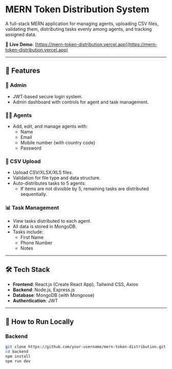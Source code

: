# MERN Token Distribution System

A full-stack MERN application for managing agents, uploading CSV files, validating them, distributing tasks evenly among agents, and tracking assigned data.

🔗 **Live Demo**: [https://mern-token-distribution.vercel.app](https://mern-token-distribution.vercel.app)

---

## 📌 Features

### 🔐 Admin
- JWT-based secure login system.
- Admin dashboard with controls for agent and task management.

### 👨‍💼 Agents
- Add, edit, and manage agents with:
  - Name
  - Email
  - Mobile number (with country code)
  - Password

### 📁 CSV Upload
- Upload CSV/XLSX/XLS files.
- Validation for file type and data structure.
- Auto-distributes tasks to 5 agents:
  - If items are not divisible by 5, remaining tasks are distributed sequentially.

### 📊 Task Management
- View tasks distributed to each agent.
- All data is stored in MongoDB.
- Tasks include:
  - First Name
  - Phone Number
  - Notes

---

## 🛠️ Tech Stack

- **Frontend**: React.js (Create React App), Tailwind CSS, Axios
- **Backend**: Node.js, Express.js
- **Database**: MongoDB (with Mongoose)
- **Authentication**: JWT

---

## 🚀 How to Run Locally

### Backend

```bash
git clone https://github.com/your-username/mern-token-distribution.git
cd backend
npm install
npm run dev
